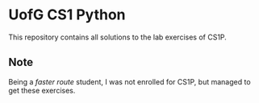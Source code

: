 # UofG CS1 Python
This repository contains all solutions to the lab exercises of CS1P.

## Note
Being a _faster route_ student, I was not enrolled for CS1P, but managed to get these exercises.